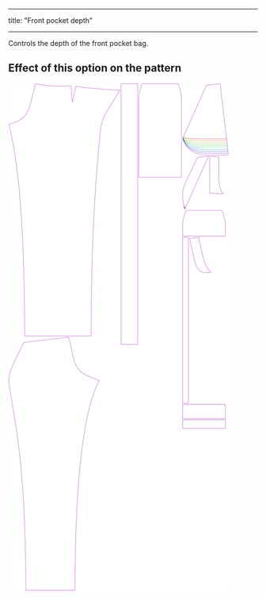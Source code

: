- - -
title: "Front pocket depth"
- - -

Controls the depth of the front pocket bag.

## Effect of this option on the pattern

![This image shows the effect of this option by superimposing several variants that have a different value for this option](charlie_frontpocketdepth_sample.svg "Effect of this option on the pattern")
